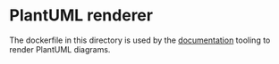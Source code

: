 # PlantUML renderer

The dockerfile in this directory is used by the [documentation](../../docs)
tooling to render PlantUML diagrams.
